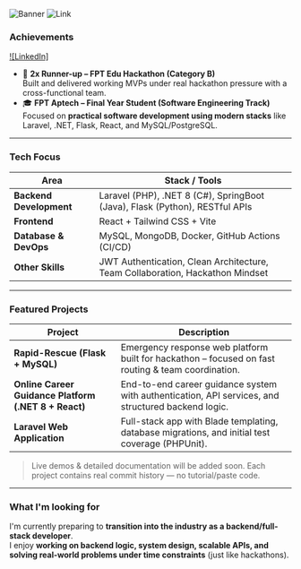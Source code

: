 ![Banner](https://capsule-render.vercel.app/api?type=rect&color=0D1117&height=100&section=header&text=Kai%20Quincy%20—%20Full-Stack%20Developer&fontColor=FFFFFF&fontSize=28&fontAlign=50&fontAlignY=60)
![Link](https://aptech.fpt.edu.vn/)
### Achievements
[![LinkedIn]](https://aptech.fpt.edu.vn/)

- 🥈 **2x Runner-up – FPT Edu Hackathon (Category B)**  
  Built and delivered working MVPs under real hackathon pressure with a cross-functional team.  
- 🎓 **FPT Aptech – Final Year Student (Software Engineering Track)**  
  Focused on **practical software development using modern stacks** like Laravel, .NET, Flask, React, and MySQL/PostgreSQL.

---

### Tech Focus

| Area | Stack / Tools |
|------|--------------|
| **Backend Development** | Laravel (PHP), .NET 8 (C#), SpringBoot (Java), Flask (Python), RESTful APIs |
| **Frontend** | React + Tailwind CSS + Vite |
| **Database & DevOps** | MySQL, MongoDB, Docker, GitHub Actions (CI/CD) |
| **Other Skills** | JWT Authentication, Clean Architecture, Team Collaboration, Hackathon Mindset |

---

### Featured Projects

| Project | Description |
|--------|------------|
| **Rapid-Rescue (Flask + MySQL)** | Emergency response web platform built for hackathon – focused on fast routing & team coordination. |
| **Online Career Guidance Platform (.NET 8 + React)** | End-to-end career guidance system with authentication, API services, and structured backend logic. |
| **Laravel Web Application** | Full-stack app with Blade templating, database migrations, and initial test coverage (PHPUnit). |

> Live demos & detailed documentation will be added soon. Each project contains real commit history — no tutorial/paste code.

---

### What I'm looking for

I'm currently preparing to **transition into the industry as a backend/full-stack developer**.  
I enjoy **working on backend logic, system design, scalable APIs, and solving real-world problems under time constraints** (just like hackathons).
